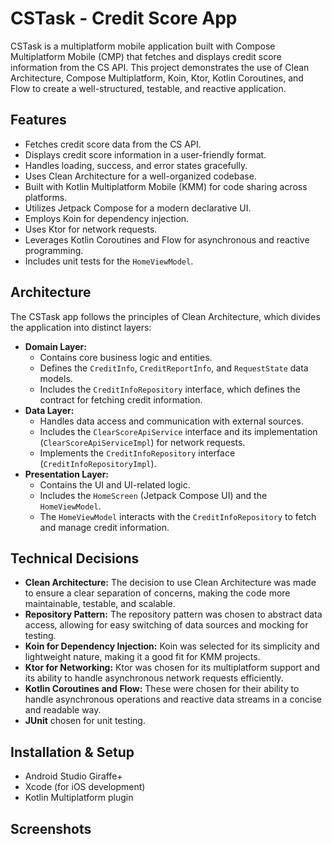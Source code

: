 # CSTask - Credit Score App

CSTask is a multiplatform mobile application built with Compose Multiplatform Mobile (CMP) that fetches and displays credit score information from the CS API. This project demonstrates the use of Clean Architecture, Compose Multiplatform, Koin, Ktor, Kotlin Coroutines, and Flow to create a well-structured, testable, and reactive application.

## Features

*   Fetches credit score data from the CS API.
*   Displays credit score information in a user-friendly format.
*   Handles loading, success, and error states gracefully.
*   Uses Clean Architecture for a well-organized codebase.
*   Built with Kotlin Multiplatform Mobile (KMM) for code sharing across platforms.
*   Utilizes Jetpack Compose for a modern declarative UI.
*   Employs Koin for dependency injection.
*   Uses Ktor for network requests.
*   Leverages Kotlin Coroutines and Flow for asynchronous and reactive programming.
*   Includes unit tests for the `HomeViewModel`.



## Architecture

The CSTask app follows the principles of Clean Architecture, which divides the application into distinct layers:

*   **Domain Layer:**
    *   Contains core business logic and entities.
    *   Defines the `CreditInfo`, `CreditReportInfo`, and `RequestState` data models.
    *   Includes the `CreditInfoRepository` interface, which defines the contract for fetching credit information.
*   **Data Layer:**
    *   Handles data access and communication with external sources.
    *   Includes the `ClearScoreApiService` interface and its implementation (`ClearScoreApiServiceImpl`) for network requests.
    *   Implements the `CreditInfoRepository` interface (`CreditInfoRepositoryImpl`).
*   **Presentation Layer:**
    *   Contains the UI and UI-related logic.
    *   Includes the `HomeScreen` (Jetpack Compose UI) and the `HomeViewModel`.
    *   The `HomeViewModel` interacts with the `CreditInfoRepository` to fetch and manage credit information.

## Technical Decisions

*   **Clean Architecture:** The decision to use Clean Architecture was made to ensure a clear separation of concerns, making the code more maintainable, testable, and scalable.
*   **Repository Pattern:** The repository pattern was chosen to abstract data access, allowing for easy switching of data sources and mocking for testing.
*   **Koin for Dependency Injection:** Koin was selected for its simplicity and lightweight nature, making it a good fit for KMM projects.
*   **Ktor for Networking:** Ktor was chosen for its multiplatform support and its ability to handle asynchronous network requests efficiently.
*   **Kotlin Coroutines and Flow:** These were chosen for their ability to handle asynchronous operations and reactive data streams in a concise and readable way.
*   **JUnit** chosen for unit testing.

## Installation & Setup

* Android Studio Giraffe+
* Xcode (for iOS development)
* Kotlin Multiplatform plugin

## Screenshots
